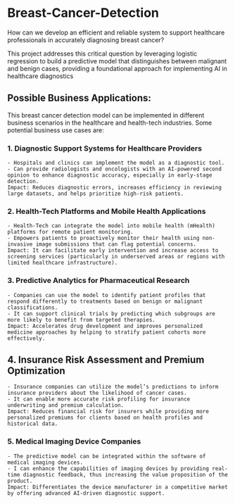 # Breast-Cancer-Detection
How can we develop an efficient and reliable system to support healthcare professionals in accurately diagnosing breast cancer?

This project addresses this critical question by leveraging logistic regression to build a predictive model that distinguishes between malignant and benign cases, providing a foundational approach for implementing AI in healthcare diagnostics

## Possible Business Applications: 
This breast cancer detection model can be implemented in different business scenarios in the healthcare and health-tech industries. 
Some potential business use cases are:

### 1. Diagnostic Support Systems for Healthcare Providers
    - Hospitals and clinics can implement the model as a diagnostic tool.
    - Can provide radiologists and oncologists with an AI-powered second opinion to enhance diagnostic accuracy, especially in early-stage detection.
    Impact: Reduces diagnostic errors, increases efficiency in reviewing large datasets, and helps prioritize high-risk patients.
    
### 2. Health-Tech Platforms and Mobile Health Applications
    - Health-Tech can integrate the model into mobile health (mHealth) platforms for remote patient monitoring.
    - Empowers patients to proactively monitor their health using non-invasive image submissions that can flag potential concerns.
    Impact: It can facilitate early intervention and increase access to screening services (particularly in underserved areas or regions with limited healthcare infrastructure).

### 3. Predictive Analytics for Pharmaceutical Research
    - Companies can use the model to identify patient profiles that respond differently to treatments based on benign or malignant classifications.
    - It can support clinical trials by predicting which subgroups are more likely to benefit from targeted therapies.
    Impact: Accelerates drug development and improves personalized medicine approaches by helping to stratify patient cohorts more effectively.

## 4. Insurance Risk Assessment and Premium Optimization
    - Insurance companies can utilize the model’s predictions to inform insurance providers about the likelihood of cancer cases.
    - It can enable more accurate risk profiling for insurance underwriting and premium calculation.
    Impact: Reduces financial risk for insurers while providing more personalized premiums for clients based on health profiles and historical data.

### 5. Medical Imaging Device Companies
    - The predictive model can be integrated within the software of medical imaging devices.
    - I can enhance the capabilities of imaging devices by providing real-time diagnostic feedback, thus increasing the value proposition of the product.
    Impact: Differentiates the device manufacturer in a competitive market by offering advanced AI-driven diagnostic support.
